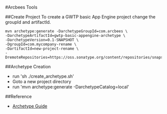#Arcbees Tools

##Create Project
To create a GWTP basic App Engine project change the groupId and artifactId. 

```
mvn archetype:generate -DarchetypeGroupId=com.arcbees \
-DarchetypeArtifactId=gwtp-basic-appengine-archetype \
-DarchetypeVersion=0.1-SNAPSHOT \
-DgroupId=com.mycompany-rename \
-DartifactId=new-project-rename \
-DremoteRepositories=https://oss.sonatype.org/content/repositories/snapshots/
```

##Archetype Creation
* run 'sh ./create_archetype.sh'
* Goto a new project directory
* run 'mvn archetype:generate -DarchetypeCatalog=local'

##Reference
* [Archetype Guide](http://maven.apache.org/guides/mini/guide-creating-archetypes.html)

